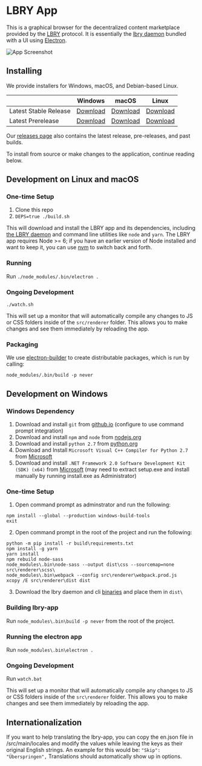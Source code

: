 # LBRY App

This is a graphical browser for the decentralized content marketplace provided by the [LBRY](https://lbry.io) protocol. It is essentially the [lbry daemon](https://github.com/lbryio/lbry) bundled with a UI using [Electron](http://electron.atom.io/).

![App Screenshot](https://lbry.io/img/lbry-ui.png)

## Installing

We provide installers for Windows, macOS, and Debian-based Linux.

| | Windows | macOS | Linux |
| --- | --- | --- | --- |
| Latest Stable Release | [Download](https://lbry.io/get/lbry.exe) | [Download](https://lbry.io/get/lbry.dmg) | [Download](https://lbry.io/get/lbry.deb) |
| Latest Prerelease | [Download](https://lbry.io/get/lbry.pre.exe) | [Download](https://lbry.io/get/lbry.pre.dmg) | [Download](https://lbry.io/get/lbry.pre.deb) |


Our [releases page](https://github.com/lbryio/lbry-app/releases/latest) also contains the latest release, pre-releases, and past builds.

To install from source or make changes to the application, continue reading below.

## Development on Linux and macOS

### One-time Setup

1. Clone this repo
2. `DEPS=true ./build.sh`

This will download and install the LBRY app and its dependencies, including [the LBRY daemon](https://github.com/lbryio/lbry) and command line utilities like `node` and `yarn`. The LBRY app requires Node >= 6; if you have an earlier version of Node installed and want to keep it, you can use [nvm](https://github.com/creationix/nvm) to switch back and forth.

### Running

Run `./node_modules/.bin/electron .`

### Ongoing Development
`./watch.sh`

This will set up a monitor that will automatically compile any changes to JS or CSS folders inside of the `src/renderer` folder. This allows you to make changes and see them immediately by reloading the app.

### Packaging

We use [electron-builder](https://github.com/electron-userland/electron-builder)
to create distributable packages, which is run by calling:

`node_modules/.bin/build -p never`

## Development on Windows

### Windows Dependency
1. Download and install `git` from <a href="https://git-for-windows.github.io/">github.io<a> (configure to use command prompt integration)
2. Download and install `npm` and `node` from <a href="https://nodejs.org/en/download/current/">nodejs.org<a>
3. Download and install `python 2.7` from <a href="https://www.python.org/downloads/windows/">python.org</a>
4. Download and Install `Microsoft Visual C++ Compiler for Python 2.7` from <a href="https://www.microsoft.com/en-us/download/confirmation.aspx?id=44266">Microsoft<a>
5. Download and install `.NET Framework 2.0 Software Development Kit (SDK) (x64)` from <a href="https://www.microsoft.com/en-gb/download/details.aspx?id=15354">Microsoft<a> (may need to extract setup.exe and install manually by running install.exe as Administrator)

### One-time Setup
1. Open command prompt as adminstrator and run the following:
```
npm install --global --production windows-build-tools
exit
```

2. Open command prompt in the root of the project and run the following:
```
python -m pip install -r build\requirements.txt
npm install -g yarn
yarn install
npm rebuild node-sass
node_modules\.bin\node-sass --output dist\css --sourcemap=none src\renderer\scss\
node_modules\.bin\webpack --config src\renderer\webpack.prod.js
xcopy /E src\renderer\dist dist
```
3. Download the lbry daemon and cli [binaries](https://github.com/lbryio/lbry/releases) and place them in `dist\`

### Building lbry-app
Run `node_modules\.bin\build -p never` from the root of the project.

### Running the electron app
Run `node_modules\.bin\electron .`

### Ongoing Development
Run `watch.bat`

This will set up a monitor that will automatically compile any changes to JS or CSS folders inside of the `src\renderer` folder. This allows you to make changes and see them immediately by reloading the app.

## Internationalization

If you want to help translating the lbry-app, you can copy the en.json file in /src/main/locales and modify the values while leaving the keys as their original English strings. An example for this would be: `"Skip": "Überspringen",` Translations should automatically show up in options.
